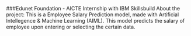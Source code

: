 ###Edunet Foundation - AICTE Internship with IBM Skillsbuild
About the project: This is a Employee Salary Prediction model, made with Artificial Intellegence & Machine Learning (AIML). This model predicts the salary of employee upon entering or selecting the certain data.
